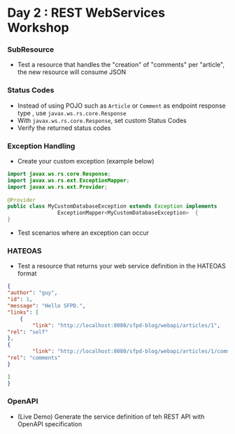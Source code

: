 # Day 2 : REST WebServices Workshop

### SubResource

* Test a resource that handles the "creation" of "comments" per "article", the new resource will consume JSON

### Status Codes 

* Instead of using POJO such as `Article` or `Comment` as endpoint response type , use `javax.ws.rs.core.Response`
* With `javax.ws.rs.core.Response`, set custom Status Codes
* Verify the returned status codes

### Exception Handling 

* Create your custom exception (example below)
```java 
import javax.ws.rs.core.Response;
import javax.ws.rs.ext.ExceptionMapper;
import javax.ws.rs.ext.Provider;
 
@Provider
public class MyCustomDatabaseException extends Exception implements
                ExceptionMapper<MyCustomDatabaseException>  {
}
```
* Test scenarios where an exception can occur

### HATEOAS 

* Test a resource that returns your web service definition in the HATEOAS format
```json 
{
"author": "guy",
"id": 1,
"message": "Hello SFPD.",
"links": [
	{
		"link": "http://localhost:8080/sfpd-blog/webapi/articles/1",
"rel": "self"
},
{
		"link": "http://localhost:8080/sfpd-blog/webapi/articles/1/comments",
"rel": "comments"
}

]
}
```
### OpenAPI

* (Live Demo) Generate the service definition of teh REST API with OpenAPI specification